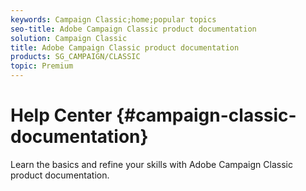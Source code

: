 ```yaml
---
keywords: Campaign Classic;home;popular topics
seo-title: Adobe Campaign Classic product documentation
solution: Campaign Classic
title: Adobe Campaign Classic product documentation
products: SG_CAMPAIGN/CLASSIC
topic: Premium
---
```


# Help Center {#campaign-classic-documentation}

Learn the basics and refine your skills with Adobe Campaign Classic product documentation.
